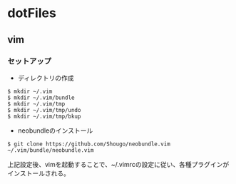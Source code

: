 # dotFiles

## vim

### セットアップ

+ ディレクトリの作成
```
$ mkdir ~/.vim
$ mkdir ~/.vim/bundle
$ mkdir ~/.vim/tmp
$ mkdir ~/.vim/tmp/undo
$ mkdir ~/.vim/tmp/bkup
```

+ neobundleのインストール
```
$ git clone https://github.com/Shougo/neobundle.vim ~/.vim/bundle/neobundle.vim
```

上記設定後、vimを起動することで、~/.vimrcの設定に従い、各種プラグインがインストールされる。
